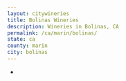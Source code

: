 ```yaml
---
layout: citywineries
title: Bolinas Wineries
description: Wineries in Bolinas, CA
permalink: /ca/marin/bolinas/
state: ca
county: marin
city: bolinas
---
```

-
